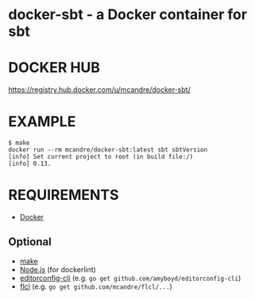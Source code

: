 # docker-sbt - a Docker container for sbt

# DOCKER HUB

https://registry.hub.docker.com/u/mcandre/docker-sbt/

# EXAMPLE

```
$ make
docker run --rm mcandre/docker-sbt:latest sbt sbtVersion
[info] Set current project to root (in build file:/)
[info] 0.13.
```

# REQUIREMENTS

* [Docker](https://www.docker.com/)

## Optional

* [make](http://www.gnu.org/software/make/)
* [Node.js](https://nodejs.org/en/) (for dockerlint)
* [editorconfig-cli](https://github.com/amyboyd/editorconfig-cli) (e.g. `go get github.com/amyboyd/editorconfig-cli`)
* [flcl](https://github.com/mcandre/flcl) (e.g. `go get github.com/mcandre/flcl/...`)
